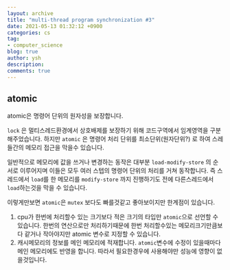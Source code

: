 ```yaml
---
layout: archive
title: "multi-thread program synchronization #3"
date: 2021-05-13 01:32:12 +0900
categories: cs 
tag:
- computer_science
blog: true
author: ysh
description: 
comments: true
---
```



## atomic
atomic은 명령어 단위의 원자성을 보장합니다. 

`lock` 은 멀티스레드환경에서 상호배제를 보장하기 위해 코드구역에서 임계영역을 구분해주었습니다. 하지만 `atomic` 은 명령어 처리 단위를 최소단위(원자단위?) 로 하여 스레들간의 메모리 접근을 막을수 있습니다.

일반적으로 메모리에 값을 쓰거나 변경하는 동작은 대부분 `load-modify-store` 의 순서로 이루어지며 이들은 모두 여러 스텝의 명령어 단위의 처리를 거쳐 동작합니다. 즉 스레드에서 `load`를 한 메모리를 `modify-store` 까지 진행하기도 전에 다른스레드에서 `load`하는것을 막을 수 있습니다.

이렇게만보면 `atomic`은 `mutex` 보다도 빠를것같고 좋아보이지만 한계점이 있습니다.
1. cpu가 한번에 처리할수 있는 크기보다 적은 크기의 타입만 `atomic`으로 선언할 수 있습니다.
한번의 연산으로만 처리하기때문에 한번 처리할수있는 메모리크기만큼보다 같거나 작아야지만 atomic 변수로 지정할 수 있습니다.
2. 캐시메모리의 정보를 메인 메모리에 적재합니다.
`atomic`변수에 수정이 있을때마다 메인 메모리에도 반영을 합니다. 따라서 필요한경우에 사용해야만 성능에 영향이 없을것입니다.

